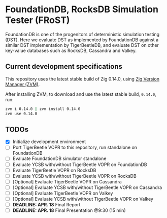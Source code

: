 # FoundationDB, RocksDB Simulation Tester (FRoST)

FoundationDB is one of the progenitors of deterministic simulation testing (DST). Here we evaluate DST as implemented by FoundationDB against a similar DST implementation by TigerBeetleDB, and evaluate DST on other key-value databases such as RocksDB, Cassandra and Valkey.

## Current development specifications

This repository uses the latest stable build of Zig 0.14.0, using [Zig Version Manager (ZVM)](https://www.zvm.app/).

After installing ZVM, to download and use the latest stable build, `0.14.0`, run:

```bash
zvm i 0.14.0 | zvm install 0.14.0
zvm use 0.14.0
```

## TODOs

- [x] Initialize development environment
- [ ] Port TigerBeetle VOPR to this repository, run standalone on FoundationDB
- [ ] Evaluate FoundationDB simulator standalone
- [ ] Evaluate YCSB with/without TigerBeetle VOPR on FoundationDB
- [ ] Evaluate TigerBeetle VOPR on RocksDB
- [ ] Evaluate YCSB with/without TigerBeetle VOPR on RocksDB
- [ ] [Optional] Evaluate TigerBeetle VOPR on Cassandra
- [ ] [Optional] Evaluate YCSB with/without TigerBeetle VOPR on Cassandra
- [ ] [Optional] Evaluate TigerBeetle VOPR on Valkey
- [ ] [Optional] Evaluate YCSB with/without TigerBeetle VOPR on Valkey
- [ ] **DEADLINE: APR. 18** Final Report
- [ ] **DEADLINE: APR. 18** Final Presentation @9:30 (15 min)

